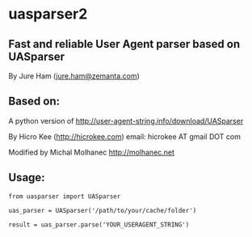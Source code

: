 uasparser2
==========

Fast and reliable User Agent parser based on UASparser
------------------------------------------------------
By Jure Ham (jure.ham@zemanta.com)

Based on:
---------
A python version of http://user-agent-string.info/download/UASparser

By Hicro Kee (http://hicrokee.com)
email: hicrokee AT gmail DOT com

Modified by Michal Molhanec http://molhanec.net

Usage:
------
	from uasparser import UASparser

	uas_parser = UASparser('/path/to/your/cache/folder')

	result = uas_parser.parse('YOUR_USERAGENT_STRING')
